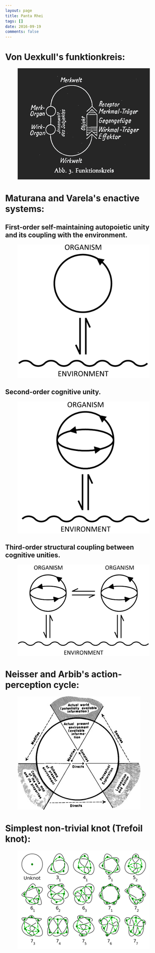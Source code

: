 ```yaml
---
layout: page
title: Panta Rhei
tags: []
date: 2016-09-19
comments: false
---
```


# Von Uexkull's funktionkreis:
<figure>
	<img src="/assets/img/funktionskreis.png">
</figure>

# Maturana and Varela's enactive systems:

## First-order self-maintaining autopoietic unity and its coupling with the environment.
<figure>
	<img src="/assets/img/first_order_autopoietic_unity.png">
</figure>

## Second-order cognitive unity.
<figure>
	<img src="/assets/img/second_order_cognitive_unity.png">
</figure>

## Third-order structural coupling between cognitive unities.
<figure>
	<img src="/assets/img/third_order_coupling.png">
</figure>

# Neisser and Arbib's action-perception cycle:
<figure>
	<img src="/assets/img/Arbib&Neisser_action-perception_cycle.jpg">
</figure>

# Simplest non-trivial knot (Trefoil knot):
<figure>
	<img src="/assets/img/KnotGraphTable.svg">
</figure>
